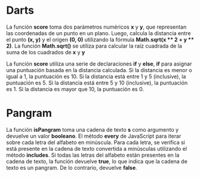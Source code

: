 # Darts
La función **score** toma dos parámetros numéricos **x** y **y**, que representan las coordenadas de un punto en un plano. Luego, calcula la distancia entre el punto **(x, y)** y el origen **(0, 0)** utilizando la fórmula **Math.sqrt(x ** 2 + y ** 2)**. La función **Math.sqrt()** se utiliza para calcular la raíz cuadrada de la suma de los cuadrados de **x** y **y** 

La función **score** utiliza una serie de declaraciones **if** y **else**, **if** para asignar una puntuación basada en la distancia calculada. Si la distancia es menor o igual a 1, la puntuación es 10. Si la distancia está entre 1 y 5 (inclusive), la puntuación es 5. Si la distancia está entre 5 y 10 (inclusive), la puntuación es 1. Si la distancia es mayor que 10, la puntuación es 0.

# Pangram

La función **isPangram** toma una cadena de texto **s** como argumento y devuelve un valor **booleano**.
El método **every** de JavaScript para iterar sobre cada letra del alfabeto en minúscula.
Para cada letra, se verifica si está presente en la cadena de texto convertida a minúsculas utilizando el método **includes**.
Si todas las letras del alfabeto están presentes en la cadena de texto, la función devuelve **true**, lo que indica que la cadena de texto es un pangram. De lo contrario, devuelve **false**.